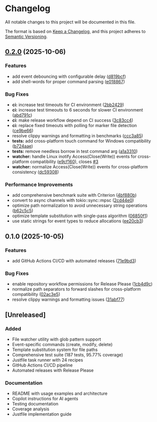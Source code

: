 # Changelog

All notable changes to this project will be documented in this file.

The format is based on [Keep a Changelog](https://keepachangelog.com/en/1.0.0/),
and this project adheres to [Semantic Versioning](https://semver.org/spec/v2.0.0.html).

## [0.2.0](https://github.com/rodrigogs/vibewatch/compare/v0.1.0...v0.2.0) (2025-10-06)


### Features

* add event debouncing with configurable delay ([d819bcf](https://github.com/rodrigogs/vibewatch/commit/d819bcfe16a9201bfe1ebe2f6e759a26a616bdf3))
* add shell-words for proper command parsing ([e018867](https://github.com/rodrigogs/vibewatch/commit/e018867c754ced9ee60db253d6e1fb914d3c47ed))


### Bug Fixes

* **ci:** increase test timeouts for CI environment ([2bb2429](https://github.com/rodrigogs/vibewatch/commit/2bb2429143369736825287db2a32af33a905a3ce))
* **ci:** increase test timeouts to 6 seconds for slower CI environment ([abd791c](https://github.com/rodrigogs/vibewatch/commit/abd791ccd2b77cdb3a35175eb9b526a9fd742f09))
* **ci:** make release workflow depend on CI success ([3c83cc4](https://github.com/rodrigogs/vibewatch/commit/3c83cc4bc2c1ea48e69796d8bcc402a99ddf93dc))
* **ci:** replace fixed timeouts with polling for marker file detection ([ce9be66](https://github.com/rodrigogs/vibewatch/commit/ce9be665ea9693123af56adbaea037bc07ec9097))
* resolve clippy warnings and formatting in benchmarks ([ccc3a85](https://github.com/rodrigogs/vibewatch/commit/ccc3a85c49f0d686a478799bc29a117c415bed7f))
* **tests:** add cross-platform touch command for Windows compatibility ([b724aae](https://github.com/rodrigogs/vibewatch/commit/b724aae2884f1e64bbfb2838fb6691db6283b3b8))
* **tests:** remove needless borrow in test command arg ([a1a3310](https://github.com/rodrigogs/vibewatch/commit/a1a3310b547dd9ff53e3a83c9a0a53b62c54218e))
* **watcher:** handle Linux inotify Access(Close(Write)) events for cross-platform compatibility ([e9cf160](https://github.com/rodrigogs/vibewatch/commit/e9cf160ed7f0a101078957fb88eaec9b50c71881)), closes [#3](https://github.com/rodrigogs/vibewatch/issues/3)
* **watcher:** normalize Access(Close(Write)) events for cross-platform consistency ([dc59308](https://github.com/rodrigogs/vibewatch/commit/dc59308a9438da55c264361c002e157831b460fc))


### Performance Improvements

* add comprehensive benchmark suite with Criterion ([4bf880b](https://github.com/rodrigogs/vibewatch/commit/4bf880b4675d4602fc08a6c7969f584b1ba3b04d))
* convert to async channels with tokio::sync::mpsc ([2cd44e0](https://github.com/rodrigogs/vibewatch/commit/2cd44e0d86e22a919d616ea608f7661af801bf70))
* optimize path normalization to avoid unnecessary string operations ([b62c5c5](https://github.com/rodrigogs/vibewatch/commit/b62c5c54e5dbad0d24fcd5e4c8c6517c0384de89))
* optimize template substitution with single-pass algorithm ([06850f1](https://github.com/rodrigogs/vibewatch/commit/06850f11569d1fcc56f33e5d753a51079d661823))
* use static strings for event types to reduce allocations ([ee20cb3](https://github.com/rodrigogs/vibewatch/commit/ee20cb3fbe0c8a5e140d0eedbb27b76052646f29))

## 0.1.0 (2025-10-05)


### Features

* add GitHub Actions CI/CD with automated releases ([71e9bd3](https://github.com/rodrigogs/vibewatch/commit/71e9bd3258cf6ef525178ccf0a7f92c715c952af))


### Bug Fixes

* enable repository workflow permissions for Release Please ([1cb4d9c](https://github.com/rodrigogs/vibewatch/commit/1cb4d9ce7fa77343e887a39cba02600653fef33c))
* normalize path separators to forward slashes for cross-platform compatibility ([02ac3e5](https://github.com/rodrigogs/vibewatch/commit/02ac3e5dfbcbb3c0ed763894e592e56d7dc9bf56))
* resolve clippy warnings and formatting issues ([31abf77](https://github.com/rodrigogs/vibewatch/commit/31abf77f2d806a38222260b066558ed8c14f9f81))

## [Unreleased]

### Added
- File watcher utility with glob pattern support
- Event-specific commands (create, modify, delete)
- Template substitution system for file paths
- Comprehensive test suite (187 tests, 95.77% coverage)
- Justfile task runner with 24 recipes
- GitHub Actions CI/CD pipeline
- Automated releases with Release Please

### Documentation
- README with usage examples and architecture
- Copilot instructions for AI agents
- Testing documentation
- Coverage analysis
- Justfile implementation guide
